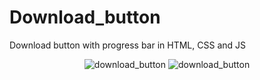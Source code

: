 # Download_button
Download button with progress bar in HTML, CSS and JS
<div align='center'>
  <img src='https://user-images.githubusercontent.com/87717065/236531872-46d2d515-0f54-4c9e-a7c8-672febeedc6d.png' alt='download_button'>
  <img scr='https://user-images.githubusercontent.com/87717065/236532022-6bcda3a0-e3c8-41e5-bea0-dc127aba70a3.png' alt='download_button'>
</div>
